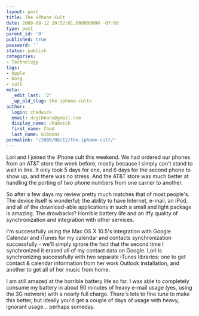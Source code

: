 ```yaml
---
layout: post
title: The iPhone Cult
date: 2008-08-12 20:52:01.000000000 -07:00
type: post
parent_id: '0'
published: true
password: ''
status: publish
categories:
- Technology
tags:
- Apple
- borg
- cult
meta:
  _edit_last: '2'
  _wp_old_slug: the-iphone-cults
author:
  login: chadwick
  email: dcgibbons@gmail.com
  display_name: chadwick
  first_name: Chad
  last_name: Gibbons
permalink: "/2008/08/12/the-iphone-cult/"
---
```

Lori and I joined the iPhone cult this weekend. We had ordered our phones from an AT&T store the week before, mostly because I simply can't stand to wait in line. It only took 5 days for one, and 6 days for the second phone to show up, and there was no stress. And the AT&T store was much better at handling the porting of two phone numbers from one carrier to another.

So after a few days my review pretty much matches that of most people's. The device itself is wonderful; the ability to have Internet, e-mail, an iPod, and all of the download-able applications in such a small and light package is amazing. The drawbacks? Horrible battery life and an iffy quality of synchronization and integration with other services.

I'm successfully using the Mac OS X 10.5's integration with Google Calendar and iTunes for my calendar and contacts synchronization successfully - we'll simply ignore the fact that the second time I synchronized it erased all of my contact data on Google. Lori is synchronizing successfully with two separate iTunes libraries: one to get contact & calendar information from her work Outlook installation, and another to get all of her music from home.

I am still amazed at the horrible battery life so far. I was able to completely consume my battery in about 90 minutes of heavy e-mail usage (yes, using the 3G network) with a nearly full charge. There's lots to fine tune to make this better, but ideally you'd get a couple of days of usage with heavy, ignorant usage... perhaps someday.

